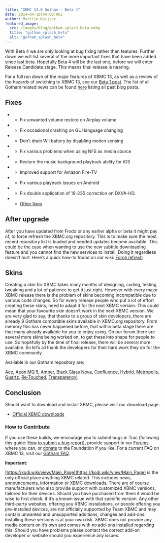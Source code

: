 ```yaml
---
title: "XBMC 13.0 Gotham – Beta 4"
date: 2014-04-18T04:00:00Z
author: Martijn Kaijser
featured_image:
  src: /images/blog/gotham_splash_beta.webp
  title: "gotham_splash_beta"
  alt: "gotham_splash_beta"
---
```


With Beta 4 we are only looking at bug fixing rather than features. Further down we will list several of the more important fixes that have been added since last beta. Hopefully Beta 4 will be the last one, before we will enter Release Candidate stage. This means final release is nearing.

For a full run down of the major features of XBMC 13, as well as a review of the hazards of switching to XBMC 13, see our [Beta 1 post](https://kodi.wiki/xbmc-13-0-gotham-beta1-rises/). The list of all Gotham related news can be found [here](https://kodi.wiki/tag/gotham/) listing all past blog posts.

## Fixes

- - Fix unwanted volume restore on Airplay volume
- - Fix occasional crashing on GUI language changing
- - Don’t drain Wii battery by disabling motion sensing
- - Fix various problems when using NFS as media source
- - Restore the music background playback ability for iOS
- - Improved support for Amazon Fire-TV
- - Fix various playback issues on Android
- - Fix double application of 16-235 correction on DXVA-HD.
- - [Other fixes](https://github.com/xbmc/xbmc/compare/Gotham_beta3...Gotham_beta4)

## After upgrade

After you have updated from Frodo or any earlier alpha or beta it might pay of, to force refresh the XBMC.org repository. This is to make sure the most recent repository list is loaded and needed updates become available. This could be the case when wanting to use the new subtitle downloading feature and you cannot find the new services to install. Doing it regardless doesn’t hurt. Here’s a quick how-to found on our wiki: [Force refresh](https://kodi.wiki/view/Add-on_manager)

## Skins

Creating a skin for XBMC takes many months of designing, coding, testing, tweaking and a lot of patience to get it just right. However with every major XBMC release there is the problem of skins becoming incompatible due to various code changes. So for every release people who put a lot of effort creating these skins, need to adapt it for the next XBMC version. This could mean that your favourite skin doesn’t work in the next XBMC version. We are very glad to say, that thanks to a group of skin developers, there are already 9 Gotham compatible skins available in XBMC.org repository. From memory this has never happened before, that within beta stage there are that many already available for you to enjoy using. On our forum there are several more skins being worked on, to get these into shape for people to use. So hopefully by the time of final release, there will be several more available. So let’s all thank the developers for their hard work they do for the XBMC community.

Available in our Gotham repository are:

[Ace](https://kodi.wiki/view/Add-on:Ace "Add-on:Ace"), [Aeon MQ 5](https://kodi.wiki/view/Add-on:Aeon_MQ_5 "Add-on:Aeon MQ 5"), [Amber](https://kodi.wiki/view/Add-on:Amber "Add-on:Amber"), [Black Glass Nova](https://kodi.wiki/view/Add-on:Black_Glass_Nova "Add-on:Black Glass Nova"), [Confluence](https://kodi.wiki/view/Add-on:Confluence "Add-on:Confluence"), [Hybrid](https://kodi.wiki/view/Add-on:Hybrid "Add-on:Hybrid"), [Metropolis](https://kodi.wiki/view/Add-on:Metropolis "Add-on:Metropolis"), [Quartz](https://kodi.wiki/view/Add-on:Quartz "Add-on:Quartz"), [Re-Touched](https://kodi.wiki/view/Add-on:Re-Touched "Add-on:Re-Touched"), [Transparency!](https://kodi.wiki/view/Add-on:Transparency%21 "Add-on:Transparency!")

## Conclusion

Should want to download and install XBMC, please visit our download page.

- [Official XBMC downloads](https://kodi.wiki/download/)

### How to Contribute

If you use these builds, we encourage you to submit bugs in Trac (following this guide: [How to submit a bug report](https://kodi.wiki/view/HOW-TO:Submit_a_bug_report)), provide support in our [Forums](https://forum.kodi.tv/ "XBMC Forums") where you can, or [donate](https://kodi.wiki/contribute/donate/ "XBMC Foundation Donations") to the Foundation if you like. For a current FAQ on XBMC 13, visit our [Gotham FAQ](<https://kodi.wiki/view/XBMC_v13_(Gotham)_FAQ> "XBMC 13 FAQ").

**Important:**

[https://kodi.wiki/view/Main_Page](https://kodi.wiki/view/Main_Page) is the only official place anything XBMC related. This includes news, announcements, information or XBMC downloads. There are of course manufacturers who also provide support with customized XBMC versions, tailored for their devices. Should you have purchased from them it would be wise to first check, if it’s a known issue with that specific version. Any other third-party websites, offering you XBMC installations, or people offering you pre-installed devices, are not officially supported by Team XBMC and may contain unwanted and unsupported additions, changes and add-ons. Installing these versions is at your own risk. XBMC does not provide any media content on it’s own and comes with no add-ons installed regarding this. Should you have problems please contact the correct add-on developer or website should you experience any issues.
